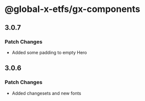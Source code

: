 # @global-x-etfs/gx-components

## 3.0.7

### Patch Changes

- Added some padding to empty Hero

## 3.0.6

### Patch Changes

- Added changesets and new fonts
